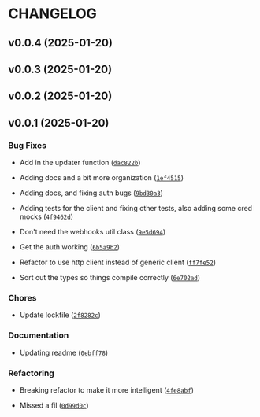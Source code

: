 # CHANGELOG


## v0.0.4 (2025-01-20)


## v0.0.3 (2025-01-20)


## v0.0.2 (2025-01-20)


## v0.0.1 (2025-01-20)

### Bug Fixes

- Add in the updater function
  ([`dac822b`](https://github.com/andy-goellner/pco-python-sdk/commit/dac822b2291e87813578d563fc76d9841a91fafb))

- Adding docs and a bit more organization
  ([`1ef4515`](https://github.com/andy-goellner/pco-python-sdk/commit/1ef45151ea20e06f90661c13b74768de38d6bbaf))

- Adding docs, and fixing auth bugs
  ([`9bd30a3`](https://github.com/andy-goellner/pco-python-sdk/commit/9bd30a3cc6a776327aac1f785cbba623e2067c60))

- Adding tests for the client and fixing other tests, also adding some cred mocks
  ([`4f9462d`](https://github.com/andy-goellner/pco-python-sdk/commit/4f9462d0c8209a867803d0f2bb8588786ad92b2d))

- Don't need the webhooks util class
  ([`9e5d694`](https://github.com/andy-goellner/pco-python-sdk/commit/9e5d6944d7c69ef806f6de50db34da8c1e1efc29))

- Get the auth working
  ([`6b5a9b2`](https://github.com/andy-goellner/pco-python-sdk/commit/6b5a9b2605074ea5acf7efe6bd1d3e2f28346da8))

- Refactor to use http client instead of generic client
  ([`ff7fe52`](https://github.com/andy-goellner/pco-python-sdk/commit/ff7fe5221c15ed82e3eb248add0f4b3b9102c506))

- Sort out the types so things compile correctly
  ([`6e702ad`](https://github.com/andy-goellner/pco-python-sdk/commit/6e702ad99a6c6af772ca530128cff7a69412030c))

### Chores

- Update lockfile
  ([`2f8282c`](https://github.com/andy-goellner/pco-python-sdk/commit/2f8282c6a9b63b053d1e1a29a2dff3600333a7df))

### Documentation

- Updating readme
  ([`0ebff78`](https://github.com/andy-goellner/pco-python-sdk/commit/0ebff78feb42c6d956daf9ca5c3dec11cf0ae962))

### Refactoring

- Breaking refactor to make it more intelligent
  ([`4fe8abf`](https://github.com/andy-goellner/pco-python-sdk/commit/4fe8abf59d6b13213bc7ef4aeef5a14323dc564c))

- Missed a fil
  ([`0d99d0c`](https://github.com/andy-goellner/pco-python-sdk/commit/0d99d0cc6d0f4178ea7c2eebdc8b92971a9e8780))
